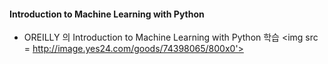 #### Introduction to Machine Learning with Python
- OREILLY 의 Introduction to Machine Learning with Python 학습
<img src = http://image.yes24.com/goods/74398065/800x0'>
